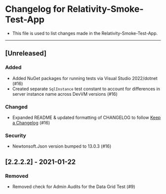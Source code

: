 # Changelog for Relativity-Smoke-Test-App

- This file is used to list changes made in the Relativity-Smoke-Test-App.

-------------------------

## [Unreleased]

### Added

- Added NuGet packages for running tests via Visual Studio 2022/dotnet (#16)
- Created separate `SqlInstance` test constant to account for differences in server instance name across DevVM versions (#16)

### Changed

- Expanded README &amp; updated formatting of CHANGELOG to follow [Keep a Changelog](https://keepachangelog.com/en/1.1.0/) (#16)

### Security

- Newtonsoft.Json version bumped to 13.0.3 (#16)

## [2.2.2.2] - 2021-01-22

### Removed

- Removed check for Admin Audits for the Data Grid Test (#9)